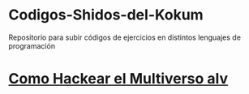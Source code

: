 # Codigos-Shidos-del-Kokum
Repositorio para subir códigos de ejercicios en distintos lenguajes de programación

# [Como Hackear el Multiverso alv](https://goo.gl/oGWgwq)
